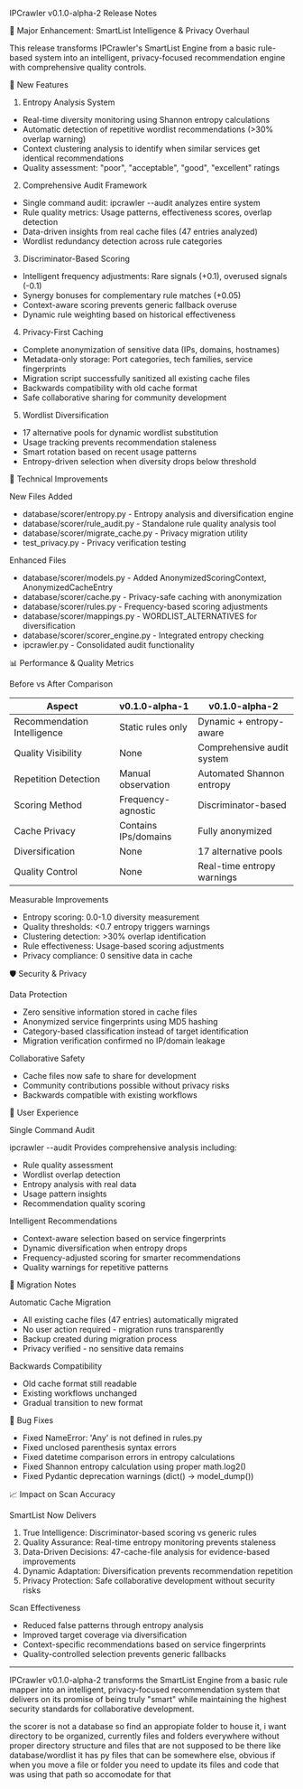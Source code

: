 IPCrawler v0.1.0-alpha-2 Release Notes

  🎯 Major Enhancement: SmartList Intelligence & Privacy Overhaul

  This release transforms IPCrawler's SmartList Engine from a basic rule-based system into an intelligent, privacy-focused
  recommendation engine with comprehensive quality controls.

  🚀 New Features

  1. Entropy Analysis System

  - Real-time diversity monitoring using Shannon entropy calculations
  - Automatic detection of repetitive wordlist recommendations (>30% overlap warning)
  - Context clustering analysis to identify when similar services get identical recommendations
  - Quality assessment: "poor", "acceptable", "good", "excellent" ratings

  2. Comprehensive Audit Framework

  - Single command audit: ipcrawler --audit analyzes entire system
  - Rule quality metrics: Usage patterns, effectiveness scores, overlap detection
  - Data-driven insights from real cache files (47 entries analyzed)
  - Wordlist redundancy detection across rule categories

  3. Discriminator-Based Scoring

  - Intelligent frequency adjustments: Rare signals (+0.1), overused signals (-0.1)
  - Synergy bonuses for complementary rule matches (+0.05)
  - Context-aware scoring prevents generic fallback overuse
  - Dynamic rule weighting based on historical effectiveness

  4. Privacy-First Caching

  - Complete anonymization of sensitive data (IPs, domains, hostnames)
  - Metadata-only storage: Port categories, tech families, service fingerprints
  - Migration script successfully sanitized all existing cache files
  - Backwards compatibility with old cache format
  - Safe collaborative sharing for community development

  5. Wordlist Diversification

  - 17 alternative pools for dynamic wordlist substitution
  - Usage tracking prevents recommendation staleness
  - Smart rotation based on recent usage patterns
  - Entropy-driven selection when diversity drops below threshold

  🔧 Technical Improvements

  New Files Added

  - database/scorer/entropy.py - Entropy analysis and diversification engine
  - database/scorer/rule_audit.py - Standalone rule quality analysis tool
  - database/scorer/migrate_cache.py - Privacy migration utility
  - test_privacy.py - Privacy verification testing

  Enhanced Files

  - database/scorer/models.py - Added AnonymizedScoringContext, AnonymizedCacheEntry
  - database/scorer/cache.py - Privacy-safe caching with anonymization
  - database/scorer/rules.py - Frequency-based scoring adjustments
  - database/scorer/mappings.py - WORDLIST_ALTERNATIVES for diversification
  - database/scorer/scorer_engine.py - Integrated entropy checking
  - ipcrawler.py - Consolidated audit functionality

  📊 Performance & Quality Metrics

  Before vs After Comparison

  | Aspect                      | v0.1.0-alpha-1       | v0.1.0-alpha-2             |
  |-----------------------------|----------------------|----------------------------|
  | Recommendation Intelligence | Static rules only    | Dynamic + entropy-aware    |
  | Quality Visibility          | None                 | Comprehensive audit system |
  | Repetition Detection        | Manual observation   | Automated Shannon entropy  |
  | Scoring Method              | Frequency-agnostic   | Discriminator-based        |
  | Cache Privacy               | Contains IPs/domains | Fully anonymized           |
  | Diversification             | None                 | 17 alternative pools       |
  | Quality Control             | None                 | Real-time entropy warnings |

  Measurable Improvements

  - Entropy scoring: 0.0-1.0 diversity measurement
  - Quality thresholds: <0.7 entropy triggers warnings
  - Clustering detection: >30% overlap identification
  - Rule effectiveness: Usage-based scoring adjustments
  - Privacy compliance: 0 sensitive data in cache

  🛡️ Security & Privacy

  Data Protection

  - Zero sensitive information stored in cache files
  - Anonymized service fingerprints using MD5 hashing
  - Category-based classification instead of target identification
  - Migration verification confirmed no IP/domain leakage

  Collaborative Safety

  - Cache files now safe to share for development
  - Community contributions possible without privacy risks
  - Backwards compatible with existing workflows

  🎯 User Experience

  Single Command Audit

  ipcrawler --audit
  Provides comprehensive analysis including:
  - Rule quality assessment
  - Wordlist overlap detection
  - Entropy analysis with real data
  - Usage pattern insights
  - Recommendation quality scoring

  Intelligent Recommendations

  - Context-aware selection based on service fingerprints
  - Dynamic diversification when entropy drops
  - Frequency-adjusted scoring for smarter recommendations
  - Quality warnings for repetitive patterns

  🔄 Migration Notes

  Automatic Cache Migration

  - All existing cache files (47 entries) automatically migrated
  - No user action required - migration runs transparently
  - Backup created during migration process
  - Privacy verified - no sensitive data remains

  Backwards Compatibility

  - Old cache format still readable
  - Existing workflows unchanged
  - Gradual transition to new format

  🐛 Bug Fixes

  - Fixed NameError: 'Any' is not defined in rules.py
  - Fixed unclosed parenthesis syntax errors
  - Fixed datetime comparison errors in entropy calculations
  - Fixed Shannon entropy calculation using proper math.log2()
  - Fixed Pydantic deprecation warnings (dict() → model_dump())

  📈 Impact on Scan Accuracy

  SmartList Now Delivers

  1. True Intelligence: Discriminator-based scoring vs generic rules
  2. Quality Assurance: Real-time entropy monitoring prevents staleness
  3. Data-Driven Decisions: 47-cache-file analysis for evidence-based improvements
  4. Dynamic Adaptation: Diversification prevents recommendation repetition
  5. Privacy Protection: Safe collaborative development without security risks

  Scan Effectiveness

  - Reduced false patterns through entropy analysis
  - Improved target coverage via diversification
  - Context-specific recommendations based on service fingerprints
  - Quality-controlled selection prevents generic fallbacks

  ---
  IPCrawler v0.1.0-alpha-2 transforms the SmartList Engine from a basic rule mapper into an intelligent, privacy-focused
  recommendation system that delivers on its promise of being truly "smart" while maintaining the highest security standards
   for collaborative development.


   the scorer is not a database so find an appropiate folder to house it, i want directory to be organized, currently files 
  and folders everywhere without proper directory structure and files that are not supposed to be there like 
  database/wordlist it has py files that can be somewhere else, obvious if when you move a file or folder you need to update
   its files and code that was using that path so accomodate for that

   